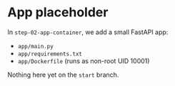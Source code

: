 # App placeholder

In `step-02-app-container`, we add a small FastAPI app:

- `app/main.py`
- `app/requirements.txt`
- `app/Dockerfile` (runs as non-root UID 10001)

Nothing here yet on the `start` branch.
